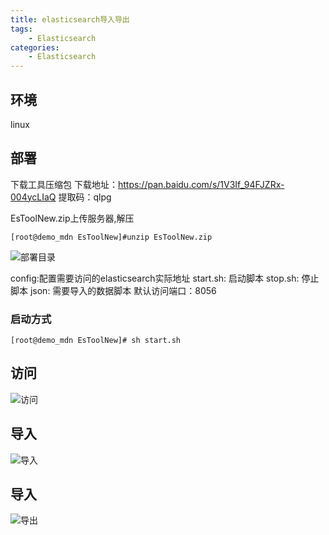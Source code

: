 ```yaml
---
title: elasticsearch导入导出
tags: 
	- Elasticsearch
categories: 
	- Elasticsearch
---
```


## <span id="inline-blue">环境</span>
linux 


## <span id="inline-blue">部署</span>
下载工具压缩包
下载地址：https://pan.baidu.com/s/1V3If_94FJZRx-004ycLIaQ 
提取码：qlpg

EsToolNew.zip上传服务器,解压
```shell
[root@demo_mdn EsToolNew]#unzip EsToolNew.zip
```

![部署目录](/images/elasticsearch/es_20210226_001.png)

config:配置需要访问的elasticsearch实际地址
start.sh: 启动脚本
stop.sh: 停止脚本
json: 需要导入的数据脚本
默认访问端口：8056
### <span id="inline-blue">启动方式</span>
```shell
[root@demo_mdn EsToolNew]# sh start.sh
```
## <span id="inline-blue">访问</span>
![访问](/images/elasticsearch/es_20210226_002.png)

## <span id="inline-blue">导入</span>
![导入](/images/elasticsearch/es_20210226_003.png)

## <span id="inline-blue">导入</span>
![导出](/images/elasticsearch/es_20210226_004.png)


